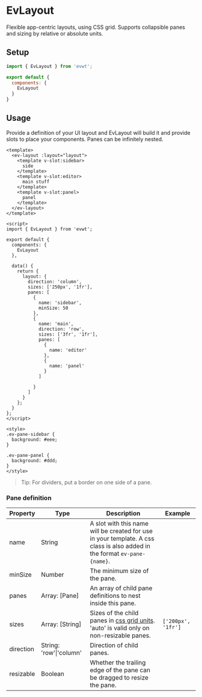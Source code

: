 # EvLayout

Flexible app-centric layouts, using CSS grid. Supports collapsible panes and sizing by relative or absolute units.

## Setup

```js
import { EvLayout } from 'evwt';

export default {
  components: {
    EvLayout
  }
}
```

## Usage

Provide a definition of your UI layout and EvLayout will build it and provide slots to place your components. Panes can be infinitely nested.

```vue
<template>
  <ev-layout :layout="layout">
    <template v-slot:sidebar>
      side
    </template>
    <template v-slot:editor>
      main stuff
    </template>
    <template v-slot:panel>
      panel
    </template>
  </ev-layout>
</template>

<script>
import { EvLayout } from 'evwt';

export default {
  components: {
    EvLayout
  },

  data() {
    return {
      layout: {
        direction: 'column',
        sizes: ['250px', '1fr'],
        panes: [
          {
            name: 'sidebar',
            minSize: 50
          },
          {
            name: 'main',
            direction: 'row',
            sizes: ['3fr', '1fr'],
            panes: [
              {
                name: 'editor'
              },
              {
                name: 'panel'
              }
            ]

          }
        ]
      }
    };
  }
};
</script>

<style>
.ev-pane-sidebar {
  background: #eee;
}

.ev-pane-panel {
  background: #ddd;
}
</style>
```

> Tip: For dividers, put a border on one side of a pane.

### Pane definition

| Property | Type | Description | Example
| --- | --- | --- | --- |
| name | String | A slot with this name will be created for use in your template. A css class is also added in the format `ev-pane-{name}`. ||
| minSize | Number | The minimum size of the pane. ||
| panes | Array: \[Pane] | An array of child pane definitions to nest inside this pane. ||
| sizes | Array: \[String] | Sizes of the child panes in [css grid units](https://developer.mozilla.org/en-US/docs/Web/CSS/CSS_Grid_Layout/Basic_Concepts_of_Grid_Layout). 'auto' is valid only on non-resizable panes. | `['200px', '1fr']` |
| direction | String: 'row'\|'column' | Direction of child panes. ||
| resizable | Boolean | Whether the trailing edge of the pane can be dragged to resize the pane. ||
